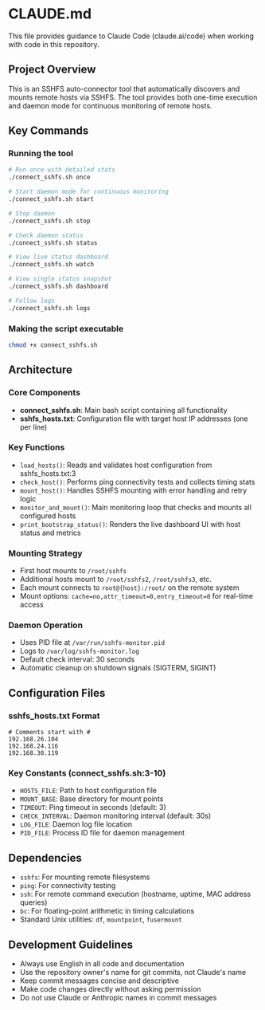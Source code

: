 # CLAUDE.md

This file provides guidance to Claude Code (claude.ai/code) when working with code in this repository.

## Project Overview

This is an SSHFS auto-connector tool that automatically discovers and mounts remote hosts via SSHFS. The tool provides both one-time execution and daemon mode for continuous monitoring of remote hosts.

## Key Commands

### Running the tool
```bash
# Run once with detailed stats
./connect_sshfs.sh once

# Start daemon mode for continuous monitoring
./connect_sshfs.sh start

# Stop daemon
./connect_sshfs.sh stop

# Check daemon status
./connect_sshfs.sh status

# View live status dashboard
./connect_sshfs.sh watch

# View single status snapshot
./connect_sshfs.sh dashboard

# Follow logs
./connect_sshfs.sh logs
```

### Making the script executable
```bash
chmod +x connect_sshfs.sh
```

## Architecture

### Core Components
- **connect_sshfs.sh**: Main bash script containing all functionality
- **sshfs_hosts.txt**: Configuration file with target host IP addresses (one per line)

### Key Functions
- `load_hosts()`: Reads and validates host configuration from sshfs_hosts.txt:3
- `check_host()`: Performs ping connectivity tests and collects timing stats
- `mount_host()`: Handles SSHFS mounting with error handling and retry logic
- `monitor_and_mount()`: Main monitoring loop that checks and mounts all configured hosts
- `print_bootstrap_status()`: Renders the live dashboard UI with host status and metrics

### Mounting Strategy
- First host mounts to `/root/sshfs`
- Additional hosts mount to `/root/sshfs2`, `/root/sshfs3`, etc.
- Each mount connects to `root@{host}:/root/` on the remote system
- Mount options: `cache=no,attr_timeout=0,entry_timeout=0` for real-time access

### Daemon Operation
- Uses PID file at `/var/run/sshfs-monitor.pid`
- Logs to `/var/log/sshfs-monitor.log`
- Default check interval: 30 seconds
- Automatic cleanup on shutdown signals (SIGTERM, SIGINT)

## Configuration Files

### sshfs_hosts.txt Format
```
# Comments start with #
192.168.26.104
192.168.24.116
192.168.30.119
```

### Key Constants (connect_sshfs.sh:3-10)
- `HOSTS_FILE`: Path to host configuration file
- `MOUNT_BASE`: Base directory for mount points
- `TIMEOUT`: Ping timeout in seconds (default: 3)
- `CHECK_INTERVAL`: Daemon monitoring interval (default: 30s)
- `LOG_FILE`: Daemon log file location
- `PID_FILE`: Process ID file for daemon management

## Dependencies
- `sshfs`: For mounting remote filesystems
- `ping`: For connectivity testing
- `ssh`: For remote command execution (hostname, uptime, MAC address queries)
- `bc`: For floating-point arithmetic in timing calculations
- Standard Unix utilities: `df`, `mountpoint`, `fusermount`

## Development Guidelines
- Always use English in all code and documentation
- Use the repository owner's name for git commits, not Claude's name
- Keep commit messages concise and descriptive
- Make code changes directly without asking permission
- Do not use Claude or Anthropic names in commit messages